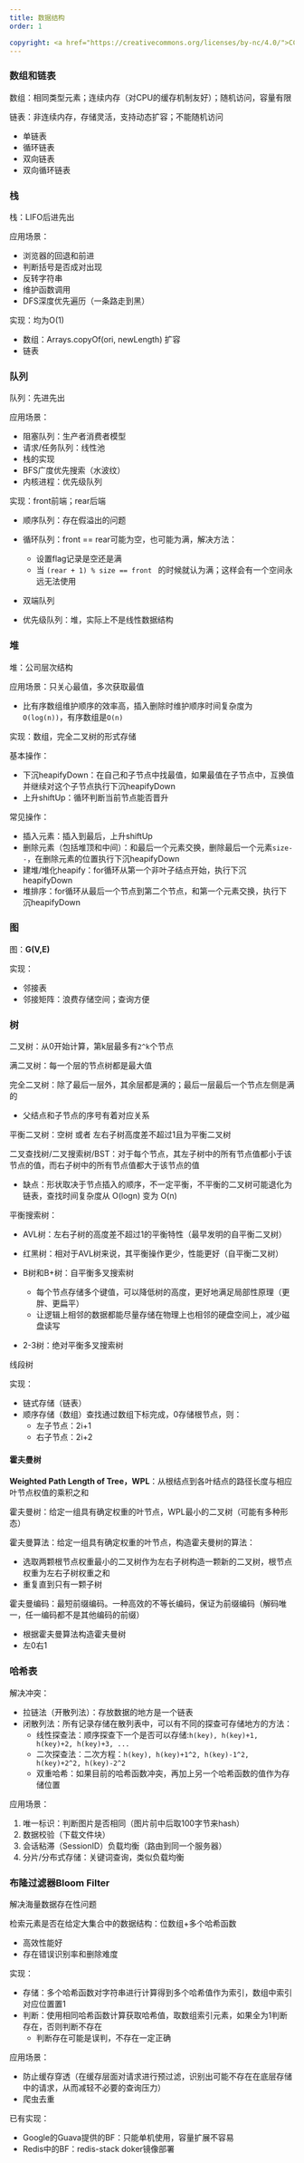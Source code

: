 ```yaml
---
title: 数据结构
order: 1

copyright: <a href="https://creativecommons.org/licenses/by-nc/4.0/">CC BY-NC 4.0协议</a>
---
```




### 数组和链表

数组：相同类型元素；连续内存（对CPU的缓存机制友好）；随机访问，容量有限

链表：非连续内存，存储灵活，支持动态扩容；不能随机访问

- 单链表
- 循环链表
- 双向链表
- 双向循环链表



### 栈

栈：LIFO后进先出

应用场景：

- 浏览器的回退和前进
- 判断括号是否成对出现
- 反转字符串
- 维护函数调用
- DFS深度优先遍历（一条路走到黑）

实现：均为O(1)

- 数组：Arrays.copyOf(ori, newLength) 扩容
- 链表



### 队列

队列：先进先出

应用场景：

- 阻塞队列：生产者消费者模型
- 请求/任务队列：线性池
- 栈的实现
- BFS广度优先搜索（水波纹）
- 内核进程：优先级队列

实现：front前端；rear后端

- 顺序队列：存在假溢出的问题
- 循环队列：front == rear可能为空，也可能为满，解决方法：
  - 设置flag记录是空还是满
  - 当 `(rear + 1) % size == front ` 的时候就认为满；这样会有一个空间永远无法使用

- 双端队列
- 优先级队列：堆，实际上不是线性数据结构





### 堆

堆：公司层次结构

应用场景：只关心最值，多次获取最值

- 比有序数组维护顺序的效率高，插入删除时维护顺序时间复杂度为 `O(log(n))`，有序数组是`O(n)`

实现：数组，完全二叉树的形式存储

基本操作：

- 下沉heapifyDown：在自己和子节点中找最值，如果最值在子节点中，互换值并继续对这个子节点执行下沉heapifyDown
- 上升shiftUp：循环判断当前节点能否晋升

常见操作：

- 插入元素：插入到最后，上升shiftUp
- 删除元素（包括堆顶和中间）：和最后一个元素交换，删除最后一个元素`size--`，在删除元素的位置执行下沉heapifyDown
- 建堆/堆化heapify：for循环从第一个非叶子结点开始，执行下沉heapifyDown
- 堆排序：for循环从最后一个节点到第二个节点，和第一个元素交换，执行下沉heapifyDown



### 图

图：**G(V,E)**

实现：

- 邻接表
- 邻接矩阵：浪费存储空间；查询方便



### 树

二叉树：从0开始计算，第k层最多有`2^k`个节点

满二叉树：每一个层的节点树都是最大值

完全二叉树：除了最后一层外，其余层都是满的；最后一层最后一个节点左侧是满的

- 父结点和子节点的序号有着对应关系

平衡二叉树：空树 或者 左右子树高度差不超过1且为平衡二叉树

二叉查找树/二叉搜索树/BST：对于每个节点，其左子树中的所有节点值都小于该节点的值，而右子树中的所有节点值都大于该节点的值

- 缺点：形状取决于节点插入的顺序，不一定平衡，不平衡的二叉树可能退化为链表，查找时间复杂度从 O(logn) 变为 O(n)

平衡搜索树：

- AVL树：左右子树的高度差不超过1的平衡特性（最早发明的自平衡二叉树）
- 红黑树：相对于AVL树来说，其平衡操作更少，性能更好（自平衡二叉树）
- B树和B+树：自平衡多叉搜索树
  - 每个节点存储多个键值，可以降低树的高度，更好地满足局部性原理（更胖、更扁平）
  - 让逻辑上相邻的数据都能尽量存储在物理上也相邻的硬盘空间上，减少磁盘读写

- 2-3树：绝对平衡多叉搜索树

线段树



实现：

- 链式存储（链表）
- 顺序存储（数组）查找通过数组下标完成，0存储根节点，则：
  - 左子节点：2i+1
  - 右子节点：2i+2



#### 霍夫曼树

**Weighted Path Length of Tree，WPL**：从根结点到各叶结点的路径长度与相应叶节点权值的乘积之和

霍夫曼树：给定一组具有确定权重的叶节点，WPL最小的二叉树（可能有多种形态）

霍夫曼算法：给定一组具有确定权重的叶节点，构造霍夫曼树的算法：

- 选取两颗根节点权重最小的二叉树作为左右子树构造一颗新的二叉树，根节点权重为左右子树权重之和
- 重复直到只有一颗子树

霍夫曼编码：最短前缀编码。一种高效的不等长编码，保证为前缀编码（解码唯一，任一编码都不是其他编码的前缀）

- 根据霍夫曼算法构造霍夫曼树
- 左0右1



### 哈希表

解决冲突：

- 拉链法（开散列法）：存放数据的地方是一个链表
- 闭散列法：所有记录存储在散列表中，可以有不同的探查可存储地方的方法：
  - 线性探查法：顺序探查下一个是否可以存储:`h(key), h(key)+1, h(key)+2, h(key)+3, ...`
  - 二次探查法：二次方程：`h(key), h(key)+1^2, h(key)-1^2, h(key)+2^2, h(key)-2^2`
  - 双重哈希：如果目前的哈希函数冲突，再加上另一个哈希函数的值作为存储位置

应用场景：

1. 唯一标识：判断图片是否相同（图片前中后取100字节来hash）
2. 数据校验（下载文件块）
3. 会话粘滞（SessionID）负载均衡（路由到同一个服务器）
4. 分片/分布式存储：关键词查询，类似负载均衡



### 布隆过滤器Bloom Filter

解决海量数据存在性问题

检索元素是否在给定大集合中的数据结构：位数组+多个哈希函数

- 高效性能好
- 存在错误识别率和删除难度

实现：

- 存储：多个哈希函数对字符串进行计算得到多个哈希值作为索引，数组中索引对应位置置1
- 判断：使用相同哈希函数计算获取哈希值，取数组索引元素，如果全为1判断存在，否则判断不存在
  - 判断存在可能是误判，不存在一定正确

应用场景：

- 防止缓存穿透（在缓存层面对请求进行预过滤，识别出可能不存在在底层存储中的请求，从而减轻不必要的查询压力）
- 爬虫去重

已有实现：

- Google的Guava提供的BF：只能单机使用，容量扩展不容易
- Redis中的BF：redis-stack doker镜像部署



